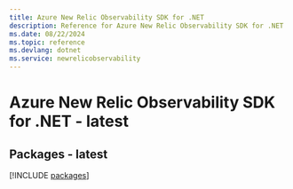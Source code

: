 ```yaml
---
title: Azure New Relic Observability SDK for .NET
description: Reference for Azure New Relic Observability SDK for .NET
ms.date: 08/22/2024
ms.topic: reference
ms.devlang: dotnet
ms.service: newrelicobservability
---
```

# Azure New Relic Observability SDK for .NET - latest
## Packages - latest
[!INCLUDE [packages](new-relic-observability-index.md)]